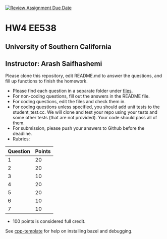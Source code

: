 [![Review Assignment Due Date](https://classroom.github.com/assets/deadline-readme-button-22041afd0340ce965d47ae6ef1cefeee28c7c493a6346c4f15d667ab976d596c.svg)](https://classroom.github.com/a/YzSE9ytl)
# HW4 EE538

## University of Southern California
## Instructor: Arash Saifhashemi

Please clone this repository, edit README.md to answer the questions, and fill up functions to finish the homework.

- Please find each question in a separate folder under [files](/files).
- For non-coding questions, fill out the answers in the README file.
- For coding questions, edit the files and check them in.
- For coding questions unless specified, you should add unit tests to the student_test.cc. We will clone and test your repo using your tests and some other tests (that are not provided). Your code should pass all of them.
- For submission, please push your answers to Github before the deadline.
- Rubrics:
  
| Question | Points |
| -- | -- |
| 1  | 20 |
| 2  | 20 |
| 3  | 10 |
| 4  | 20 |
| 5  | 20 |
| 6  | 10 |
| 7  | 10 |


- 100 points is considered full credit.


See [cpp-template](https://github.com/ourarash/cpp-template) for help on installing bazel and debugging.
